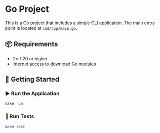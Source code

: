 # Go Project

This is a Go project that includes a simple CLI application. The main entry point is located at `cmd/app/main.go`.

## 📦 Requirements

- Go 1.20 or higher
- Internet access to download Go modules

## 🚀 Getting Started

### ▶️ Run the Application
```bash
make run
```

### 🧪 Run Tests
```bash
make test
```
